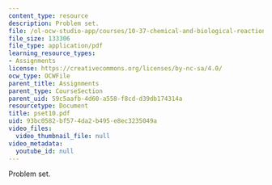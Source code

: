 ```yaml
---
content_type: resource
description: Problem set.
file: /ol-ocw-studio-app/courses/10-37-chemical-and-biological-reaction-engineering-spring-2007/93bc0582bf574da2b495e8ec3235049a_pset10.pdf
file_size: 133306
file_type: application/pdf
learning_resource_types:
- Assignments
license: https://creativecommons.org/licenses/by-nc-sa/4.0/
ocw_type: OCWFile
parent_title: Assignments
parent_type: CourseSection
parent_uid: 59c5aafb-4d60-a558-f8cd-d39db174314a
resourcetype: Document
title: pset10.pdf
uid: 93bc0582-bf57-4da2-b495-e8ec3235049a
video_files:
  video_thumbnail_file: null
video_metadata:
  youtube_id: null
---
```

Problem set.
